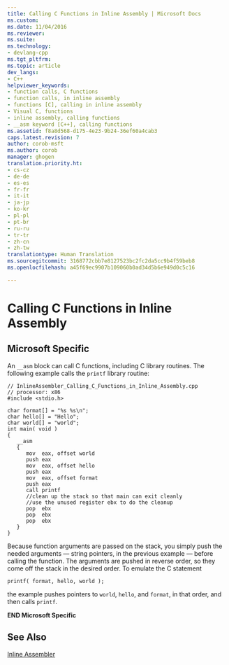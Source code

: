 ```yaml
---
title: Calling C Functions in Inline Assembly | Microsoft Docs
ms.custom: 
ms.date: 11/04/2016
ms.reviewer: 
ms.suite: 
ms.technology:
- devlang-cpp
ms.tgt_pltfrm: 
ms.topic: article
dev_langs:
- C++
helpviewer_keywords:
- function calls, C functions
- function calls, in inline assembly
- functions [C], calling in inline assembly
- Visual C, functions
- inline assembly, calling functions
- __asm keyword [C++], calling functions
ms.assetid: f8a8d568-d175-4e23-9b24-36ef60a4cab3
caps.latest.revision: 7
author: corob-msft
ms.author: corob
manager: ghogen
translation.priority.ht:
- cs-cz
- de-de
- es-es
- fr-fr
- it-it
- ja-jp
- ko-kr
- pl-pl
- pt-br
- ru-ru
- tr-tr
- zh-cn
- zh-tw
translationtype: Human Translation
ms.sourcegitcommit: 3168772cbb7e8127523bc2fc2da5cc9b4f59beb8
ms.openlocfilehash: a45f69ec9907b109060b0ad34d5b6e949d0c5c16

---
```

# Calling C Functions in Inline Assembly
## Microsoft Specific  
 An `__asm` block can call C functions, including C library routines. The following example calls the `printf` library routine:  
  
```  
// InlineAssembler_Calling_C_Functions_in_Inline_Assembly.cpp  
// processor: x86  
#include <stdio.h>  
  
char format[] = "%s %s\n";  
char hello[] = "Hello";  
char world[] = "world";  
int main( void )  
{  
   __asm  
   {  
      mov  eax, offset world  
      push eax  
      mov  eax, offset hello  
      push eax  
      mov  eax, offset format  
      push eax  
      call printf  
      //clean up the stack so that main can exit cleanly  
      //use the unused register ebx to do the cleanup  
      pop  ebx  
      pop  ebx  
      pop  ebx  
   }  
}  
```  
  
 Because function arguments are passed on the stack, you simply push the needed arguments — string pointers, in the previous example — before calling the function. The arguments are pushed in reverse order, so they come off the stack in the desired order. To emulate the C statement  
  
```  
printf( format, hello, world );  
```  
  
 the example pushes pointers to `world`, `hello`, and `format`, in that order, and then calls `printf`.  
  
 **END Microsoft Specific**  
  
## See Also  
 [Inline Assembler](../../assembler/inline/inline-assembler.md)


<!--HONumber=Jan17_HO2-->


